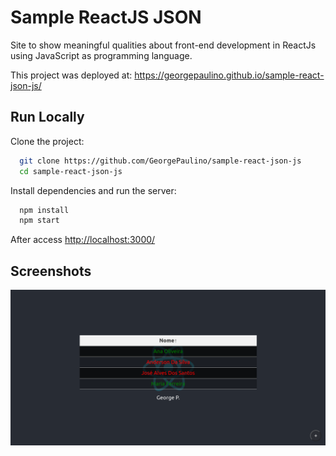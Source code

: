 
# Sample ReactJS JSON

Site to show meaningful qualities about front-end development in ReactJs using JavaScript as programming language.

This project was deployed at: https://georgepaulino.github.io/sample-react-json-js/

## Run Locally

Clone the project:

```bash
  git clone https://github.com/GeorgePaulino/sample-react-json-js
  cd sample-react-json-js
```

Install dependencies and run the server:

```bash
  npm install
  npm start
```

After access <http://localhost:3000/>

## Screenshots

![App Screenshot](./public/Screenshot.png)
